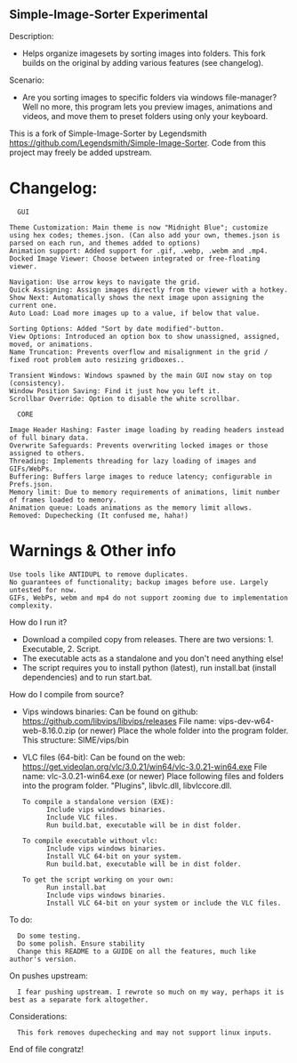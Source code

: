 ## Simple-Image-Sorter Experimental
Description:
- Helps organize imagesets by sorting images into folders. This fork builds on the original by adding various features (see changelog).

Scenario:
- Are you sorting images to specific folders via windows file-manager? Well no more, this program lets you preview images, animations and videos, and move them to preset folders using only your keyboard.




This is a fork of Simple-Image-Sorter by Legendsmith https://github.com/Legendsmith/Simple-Image-Sorter. Code from this project may freely be added upstream.

# Changelog: #

      GUI

    Theme Customization: Main theme is now "Midnight Blue"; customize using hex codes; themes.json. (Can also add your own, themes.json is parsed on each run, and themes added to options)
    Animation support: Added support for .gif, .webp, .webm and .mp4.
    Docked Image Viewer: Choose between integrated or free-floating viewer.

    Navigation: Use arrow keys to navigate the grid.
    Quick Assigning: Assign images directly from the viewer with a hotkey.
    Show Next: Automatically shows the next image upon assigning the current one.
    Auto Load: Load more images up to a value, if below that value.

    Sorting Options: Added "Sort by date modified"-button.
    View Options: Introduced an option box to show unassigned, assigned, moved, or animations.
    Name Truncation: Prevents overflow and misalignment in the grid / fixed root problem auto resizing gridboxes..
    
    Transient Windows: Windows spawned by the main GUI now stay on top (consistency).
    Window Position Saving: Find it just how you left it.
    Scrollbar Override: Option to disable the white scrollbar.

      CORE

    Image Header Hashing: Faster image loading by reading headers instead of full binary data.
    Overwrite Safeguards: Prevents overwriting locked images or those assigned to others.
    Threading: Implements threading for lazy loading of images and GIFs/WebPs.
    Buffering: Buffers large images to reduce latency; configurable in Prefs.json.
    Memory limit: Due to memory requirements of animations, limit number of frames loaded to memory.
    Animation queue: Loads animations as the memory limit allows.
    Removed: Dupechecking (It confused me, haha!)

# Warnings & Other info #

    Use tools like ANTIDUPL to remove duplicates.
    No guarantees of functionality; backup images before use. Largely untested for now.
    GIFs, WebPs, webm and mp4 do not support zooming due to implementation complexity.

How do I run it?
- Download a compiled copy from releases. There are two versions: 1. Executable, 2. Script.
- The executable acts as a standalone and you don't need anything else!
- The script requires you to install python (latest), run install.bat (install dependencies) and to run start.bat.

How do I compile from source?

- Vips windows binaries:
            Can be found on github: https://github.com/libvips/libvips/releases
            File name: vips-dev-w64-web-8.16.0.zip (or newer)
            Place the whole folder into the program folder. This structure: SIME/vips/bin
- VLC files (64-bit):
            Can be found on the web: https://get.videolan.org/vlc/3.0.21/win64/vlc-3.0.21-win64.exe
            File name: vlc-3.0.21-win64.exe (or newer)
            Place following files and folders into the program folder.
            "Plugins", libvlc.dll, libvlccore.dll.

      To compile a standalone version (EXE):
            Include vips windows binaries.
            Include VLC files.
            Run build.bat, executable will be in dist folder.

      To compile executable without vlc:
            Include vips windows binaries.
            Install VLC 64-bit on your system.
            Run build.bat, executable will be in dist folder.

      To get the script working on your own:
            Run install.bat
            Include vips windows binaries.
            Install VLC 64-bit on your system or include the VLC files.

To do:

      Do some testing.
      Do some polish. Ensure stability
      Change this README to a GUIDE on all the features, much like author's version.

On pushes upstream:

      I fear pushing upstream. I rewrote so much on my way, perhaps it is best as a separate fork altogether.

Considerations:

      This fork removes dupechecking and may not support linux inputs.
      
End of file congratz!

